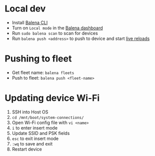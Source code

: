 # Local dev
- Install [Balena CLI](https://docs.balena.io/learn/getting-started/raspberrypi4-64/nodejs/)
- Turn on `Local mode` in the [Balena dashboard](https://dashboard.balena-cloud.com/devices)
- Run `sudo balena scan` to scan for devices
- Run `balena push <address>` to push to device and start [live reloads](https://docs.balena.io/learn/develop/local-mode/) 

# Pushing to fleet
- Get fleet name: `balena fleets`
- Push to fleet: `balena push <fleet-name>`

# Updating device Wi-Fi
1. SSH into Host OS
2. `cd /mnt/boot/system-connections/`
3. Open Wi-Fi config file with `vi <name>`
4. `i` to enter insert mode
5. Update SSID and PSK fields
6. `esc` to exit insert mode
7. `:wq` to save and exit
8. Restart device
